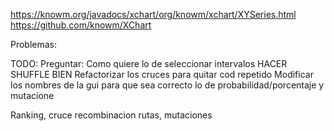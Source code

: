 https://knowm.org/javadocs/xchart/org/knowm/xchart/XYSeries.html
https://github.com/knowm/XChart


Problemas: 


TODO:
	Preguntar: Como quiere lo de seleccionar intervalos
	HACER SHUFFLE BIEN
	Refactorizar los cruces para quitar cod repetido
	Modificar los nombres de la gui para que sea correcto lo de probabilidad/porcentaje y mutacione


Ranking, cruce recombinacion rutas, mutaciones